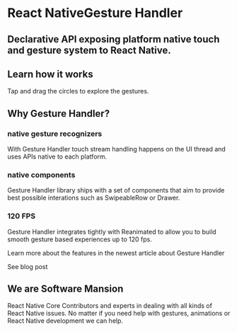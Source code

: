 # React NativeGesture Handler

## Declarative API exposing platform native touch and gesture system to React Native.

## Learn how it works

Tap and drag the circles to explore the gestures.

## Why Gesture Handler?

### native gesture recognizers

With Gesture Handler touch stream handling happens on the UI thread and uses APIs native to each platform.

### native components

Gesture Handler library ships with a set of components that aim to provide best possible interations such as SwipeableRow or Drawer.

### 120 FPS

Gesture Handler integrates tightly with Reanimated to allow you to build smooth gesture based experiences up to 120 fps.

Learn more about the features in the newest article about Gesture Handler

See blog post

## We are Software Mansion

React Native Core Contributors and experts in dealing with all kinds of React Native issues. No matter if you need help with gestures, animations or React Native development we can help.
